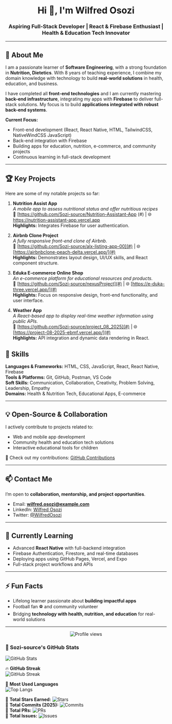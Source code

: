 <h1 align="center">Hi 👋, I'm Wilfred Osozi</h1>
<h3 align="center">Aspiring Full-Stack Developer | React & Firebase Enthusiast | Health & Education Tech Innovator</h3>

---

## 🌟 About Me

I am a passionate learner of **Software Engineering**, with a strong foundation in **Nutrition, Dietetics**. With 8 years of teaching experience, I combine my domain knowledge with technology to build **real-world solutions** in health, education, and business.  

I have completed all **front-end technologies** and I am currently mastering **back-end infrastructure**, integrating my apps with **Firebase** to deliver full-stack solutions. My focus is to build **applications integrated with robust back-end systems**.  

**Current Focus:**
- Front-end development (React, React Native, HTML, TailwindCSS, NativeWindCSS JavaScript)  
- Back-end integration with Firebase  
- Building apps for education, nutrition, e-commerce, and community projects  
- Continuous learning in full-stack development  

---

## 🏆 Key Projects

Here are some of my notable projects so far:  

1. **Nutrition Assist App**  
   *A mobile app to assess nutritional status and offer nutritious recipes*  
   🔗 [https://github.com/Sozi-source/Nutrition-Assistant-App (#) | 🌐 https://nutrition-assistant-app.vercel.app  
   **Highlights:** Integrates Firebase for user authentication.

2. **Airbnb Clone Project**  
   *A fully responsive front-end clone of Airbnb.*  
   🔗 [https://github.com/Sozi-source/alx-listing-app-00](#) | 🌐 [https://airbnbclone-peach-delta.vercel.app/](#)  
   **Highlights:** Demonstrates layout design, UI/UX skills, and React component structure.

3. **Eduka E-commerce Online Shop**  
   *An e-commerce platform for educational resources and products.*  
   🔗 [https://github.com/Sozi-source/nexusProject](#) | 🌐 [https://e-duka-three.vercel.app/](#)  
   **Highlights:** Focus on responsive design, front-end functionality, and user interface.

4. **Weather App**  
   *A React-based app to display real-time weather information using public APIs.*  
   🔗 [https://github.com/Sozi-source/project_08_2025](#) | 🌐 [https://project-08-2025-ebmf.vercel.app/](#)  
   **Highlights:** API integration and dynamic data rendering in React.


## 📌 Skills

**Languages & Frameworks:** HTML, CSS, JavaScript, React, React Native, Firebase  
**Tools & Platforms:** Git, GitHub, Postman, VS Code  
**Soft Skills:** Communication, Collaboration, Creativity, Problem Solving, Leadership, Empathy  
**Domains:** Health & Nutrition Tech, Educational Apps, E-commerce

---

## 💡 Open-Source & Collaboration

I actively contribute to projects related to:  
- Web and mobile app development  
- Community health and education tech solutions  
- Interactive educational tools for children  

🔗 Check out my contributions: [GitHub Contributions](https://github.com/sozi-source?tab=overview&from=2024-01-01&to=2025-10-15
)

---

## 📫 Contact Me

I’m open to **collaboration, mentorship, and project opportunities**.  

- Email: **wilfred.osozi@example.com**  
- LinkedIn: [Wilfred Osozi](https://www.linkedin.com/in/wilfred-osozi/)  
- Twitter: [@WilfredOsozi](https://twitter.com/)  

---

## 🌱 Currently Learning

- Advanced **React Native** with full-backend integration  
- Firebase Authentication, Firestore, and real-time databases  
- Deploying apps using GitHub Pages, Vercel, and Expo  
- Full-stack project workflows and APIs  

---

## ⚡ Fun Facts

- Lifelong learner passionate about **building impactful apps**  
- Football fan ⚽ and community volunteer  
- Bridging **technology with health, nutrition, and education** for real-world solutions  

---

<p align="center">
  <img src="https://komarev.com/ghpvc/?username=wilfred-osozi&color=blue" alt="Profile views" />  
</p>


### 🚀 Sozi-source's GitHub Stats

![GitHub Stats](https://github-readme-stats.vercel.app/api?username=Sozi-source&show_icons=true&theme=radical)

🔥 **GitHub Streak**  
![GitHub Streak](https://github-readme-streak-stats.herokuapp.com/?user=Sozi-source&theme=radical)

📌 **Most Used Languages**  
![Top Langs](https://github-readme-stats.vercel.app/api/top-langs/?username=Sozi-source&layout=compact&theme=radical)

🔹 **Total Stars Earned:** ![Stars](https://img.shields.io/github/stars/Sozi-source?style=flat-square)  
🔹 **Total Commits (2025):** ![Commits](https://img.shields.io/github/commit-activity/y/Sozi-source?style=flat-square)  
🔹 **Total PRs:** ![PRs](https://img.shields.io/github/issues-pr/Sozi-source?style=flat-square)  
🔹 **Total Issues:** ![Issues](https://img.shields.io/github/issues/Sozi-source?style=flat-square)  

